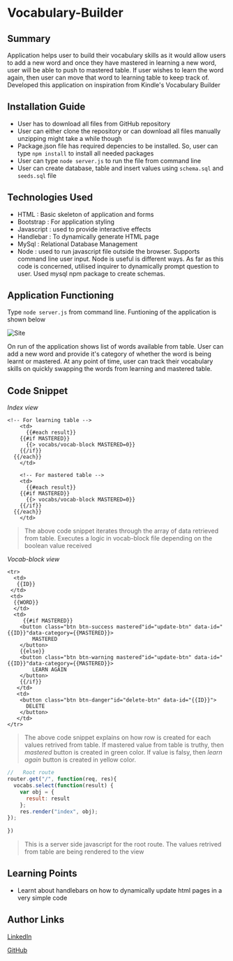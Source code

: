 # Vocabulary-Builder

## Summary
Application helps user to build their vocabulary skills as it would allow users to add a new word and once they have mastered in learning a new word, user will be able to push to mastered table. If user wishes to learn the word again, then user can move that word to learning table to keep track of. Developed this application on inspiration from Kindle's Vocabulary Builder

## Installation Guide
* User has to download all files from GitHub repository
* User can either clone the repository or can download all files manually unzipping might take a while though
* Package.json file has required depencies to be installed. So, user can type `npm install` to install all needed packages
* User can type `node server.js` to run the file from command line
* User can create database, table and insert values using `schema.sql` and `seeds.sql` file

## Technologies Used
- HTML : Basic skeleton of application and forms
- Bootstrap : For application styling
- Javascript : used to provide interactive effects
- Handlebar : To dynamically generate HTML page
- MySql : Relational Database Management
- Node : used to run javascript file outside the browser. Supports command line user input. Node is useful is different ways. As
far as this code is concerned, utilised inquirer to dynamically prompt question to user. Used mysql npm package to create schemas.

## Application Functioning
Type `node server.js` from command line. Funtioning of the application is shown below

![Site](gif/VocabularyBuilder.gif)

On run of the application shows list of words available from table. User can add a new word and provide it's category of whether the word is being learnt or mastered. At any point of time, user can track their vocabulary skills on quickly swapping the words from learning and mastered table.

## Code Snippet
*Index view*

```Handlebars
<!-- For learning table -->
    <td>
      {{#each result}}
    {{#if MASTERED}}
      {{> vocabs/vocab-block MASTERED=0}}
    {{/if}}
  {{/each}}
    </td>

    <!-- For mastered table -->
    <td>
      {{#each result}}
    {{#if MASTERED}}
      {{> vocabs/vocab-block MASTERED=0}}
    {{/if}}
  {{/each}}
    </td>
```
>The above code snippet iterates through the array of data retrieved from table. Executes a logic in vocab-block file depending on the boolean value received

*Vocab-block view*

```Handlebars
<tr>
  <td>
   {{ID}}
 </td>
 <td>
  {{WORD}}
  </td>
  <td>
     {{#if MASTERED}}
	<button class="btn btn-success mastered"id="update-btn" data-id="{{ID}}"data-category={{MASTERED}}>
	    MASTERED
	</button>
	{{else}}
	<button class="btn btn-warning mastered"id="update-btn" data-id="{{ID}}"data-category={{MASTERED}}>
	    LEARN AGAIN
	</button>
	{{/if}}
   </td>
   <td>
	<button class="btn btn-danger"id="delete-btn" data-id="{{ID}}">
	  DELETE
	</button> 
   </td>
</tr>
```
> The above code snippet explains on how row is created for each values retrived from table. If mastered value from table is truthy, then *mastered* button is created in green color. If value is falsy, then *learn again* button is created in yellow color.

```Javascript
//   Root route
router.get("/", function(req, res){
  vocabs.select(function(result) {
    var obj = {
      result: result
    };
    res.render("index", obj);
});
    
})
```
>This is a server side javascript for the root route. The values retrived from table are being rendered to the view

## Learning Points
* Learnt about handlebars on how to dynamically update html pages in a very simple code

## Author Links
[LinkedIn](https://www.linkedin.com/in/mahisha-gunasekaran-0a780a88/)

[GitHub](https://github.com/Mahi-Mani)
